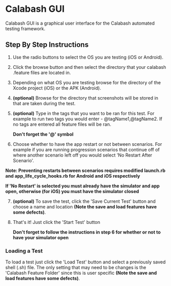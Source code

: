 # Calabash GUI
Calabash GUI is a graphical user interface for the Calabash automated testing framework.

## Step By Step Instructions
1.  Use the radio buttons to select the OS you are testing (iOS or Android).
2.  Click the browse button and then select the directory that your calabash .feature files are located in.
3.  Depending on what OS you are testing browse for the directory of the Xcode project (iOS) or the APK (Android).
4. **(optional)** Browse for the directory that screenshots will be stored in that are taken during the test.
5. **(optional)** Type in the tags that you want to be ran for this test. For example to run two tags you would enter - @tagName1,@tagName2. If no tags are entered all feature files will be ran.
      
      **Don't forget the '@' symbol**

6. Choose whether to have the app restart or not between scenarios. For example if you are running progression scenarios that continue off of where another scenario left off you would select 'No Restart After Scenario'.

  **Note: Preventing restarts between scenarios requires modified launch.rb and app_life_cycle_hooks.rb for Android and iOS respectively**

  **If 'No Restart' is selected you must already have the simulator and app open, otherwise (for iOS) you must have the simulator closed**

7. **(optional)** To save the test, click the 'Save Current Test' button and choose a name and location **(Note the save and load features have some defects)**.

8.  That's it! Just click the 'Start Test' button

      **Don't forget to follow the instructions in step 6 for whether or not to have your simulator open**

### Loading a Test
To load a test just click the 'Load Test' button and select a previously saved shell (.sh) file. The only setting that may need to be changes is the 'Calabash Feature Folder' since this is user specific **(Note the save and load features have some defects)**.
